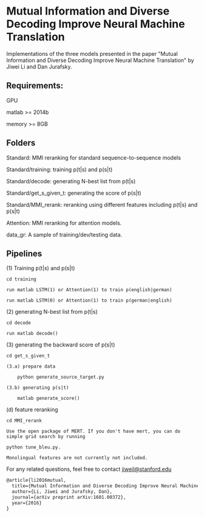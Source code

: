 # Mutual Information and Diverse Decoding Improve Neural Machine Translation

Implementations of the three models presented in the paper "Mutual Information and Diverse Decoding Improve Neural Machine Translation" by Jiwei Li and Dan Jurafsky.

## Requirements:
GPU 

matlab >= 2014b

memory >= 8GB


## Folders
Standard: MMI reranking for standard sequence-to-sequence models

Standard/training: training p(t|s) and p(s|t)

Standard/decode: generating N-best list from p(t|s)

Standard/get_s_given_t: generating the score of p(s|t) 

Standard/MMI_rerank: reranking using different features including p(t|s) and p(s|t)

Attention: MMI reranking for attention models. 

data_gr: A sample of training/dev/testing data.

## Pipelines
(1) Training p(t|s) and p(s|t)

    cd training

    run matlab LSTM(1) or Attention(1) to train p(english|german)

    run matlab LSTM(0) or Attention(1) to train p(german|english)

(2) generating N-best list from p(t|s)

    cd decode 

    run matlab decode()

(3) generating the backward score of p(s|t)

    cd get_s_given_t

    (3.a) prepare data

        python generate_source_target.py 

    (3.b) generating p(s|t)

        matlab generate_score()

(d) feature reranking

    cd MMI_rerank

    Use the open package of MERT. If you don't have mert, you can do simple grid search by running

    python tune_bleu.py. 

    Monolingual features are not currently not included.


For any related questions, feel free to contact jiweil@stanford.edu

```latex
@article{li2016mutual,
  title={Mutual Information and Diverse Decoding Improve Neural Machine Translation},
  author={Li, Jiwei and Jurafsky, Dan},
  journal={arXiv preprint arXiv:1601.00372},
  year={2016}
}

```
